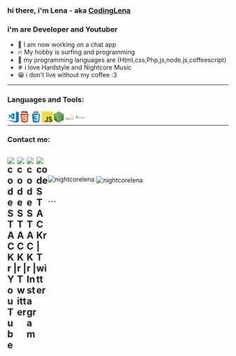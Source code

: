 ### hi there, i'm Lena - aka [CodingLena](https://www.youtube.com/channel/UC96l38jCt4KIhlC9RZR4Obg)
### i'm are Developer and Youtuber
- 🙇 I am now working on a chat app
- 🔥 My hobby is surfing and programming
- 🔨 my programming languages are (Html,css,Php,js,node.js,coffeescript)
- ❄ i love Hardstyle and Nightcore Music 
- 😁 i don't live without my coffee :3

---

### Languages and Tools:

<img align="left" alt="Visual Studio Code" width="26px" src="https://raw.githubusercontent.com/github/explore/80688e429a7d4ef2fca1e82350fe8e3517d3494d/topics/visual-studio-code/visual-studio-code.png"/>
<img align="left" alt="HTML5" width="26px" src="https://raw.githubusercontent.com/github/explore/80688e429a7d4ef2fca1e82350fe8e3517d3494d/topics/html/html.png"/>
<img align="left" alt="CSS3" width="26px" src="https://raw.githubusercontent.com/github/explore/80688e429a7d4ef2fca1e82350fe8e3517d3494d/topics/css/css.png" />
<img align="left" alt="JavaScript" width="26px" src="https://raw.githubusercontent.com/github/explore/80688e429a7d4ef2fca1e82350fe8e3517d3494d/topics/javascript/javascript.png" />
<img align="left" alt="Node.js" width="26px" src="https://raw.githubusercontent.com/github/explore/80688e429a7d4ef2fca1e82350fe8e3517d3494d/topics/nodejs/nodejs.png"/>
<img align="left" alt="MySQL" width="26px" src="https://raw.githubusercontent.com/github/explore/80688e429a7d4ef2fca1e82350fe8e3517d3494d/topics/mysql/mysql.png"/>
<img align="left" alt="MongoDB" width="26px" src="https://raw.githubusercontent.com/github/explore/80688e429a7d4ef2fca1e82350fe8e3517d3494d/topics/mongodb/mongodb.png"/>
<br/>

---

### Contact me:

[<img align="left" alt="codeSTACKr | YouTube" width="22px" src="https://cdn.jsdelivr.net/npm/simple-icons@v3/icons/youtube.svg" />](https://youtube.com/c/NightcoreLena)
[<img align="left" alt="codeSTACKr | Twitter" width="22px" src="https://cdn.jsdelivr.net/npm/simple-icons@v3/icons/twitter.svg" />](https://twitter.com/NightcoreLena)
[<img align="left" alt="codeSTACKr | Instagram" width="22px" src="https://cdn.jsdelivr.net/npm/simple-icons@v3/icons/instagram.svg" />](https://instagram.com/nightcore_lena)
[<img align="left" alt="codeSTACKr | Twitter" width="26px" src="https://cdn.glitch.com/f029f4cd-4cb1-466d-aab5-3476854984f7%2Ficonfinder_Discord_4923080.png?v=1599640449211" />](http://nightcorelena.de/discord)
<br/>
---

<p><img align="left" src="https://github-readme-stats.vercel.app/api/top-langs/?username=nightcorelena&layout=compact&hide=html" alt="nightcorelena" /></p>

<p>&nbsp;<img align="center" src="https://github-readme-stats.vercel.app/api?username=nightcorelena&show_icons=true" alt="nightcorelena" /></p>
<br/>
---

[twitter]: https://twitter.com/NightcoreLena
[youtube]: https://youtube.com/c/NightcoreLena
[instagram]: https://instagram.com/nightcore_lena
